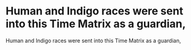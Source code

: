 # Human and Indigo races were sent into this Time Matrix as a guardian,

Human and Indigo races were sent into this Time Matrix as a guardian,